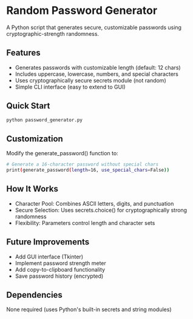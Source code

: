 # Random Password Generator

A Python script that generates secure, customizable passwords using cryptographic-strength randomness.

## Features

- Generates passwords with customizable length (default: 12 chars)
- Includes uppercase, lowercase, numbers, and special characters
- Uses cryptographically secure secrets module (not random)
- Simple CLI interface (easy to extend to GUI)

## Quick Start

```bash
python password_generator.py
```

## Customization

Modify the generate_password() function to:

```bash
# Generate a 16-character password without special chars
print(generate_password(length=16, use_special_chars=False))
```

## How It Works

- Character Pool: Combines ASCII letters, digits, and punctuation
- Secure Selection: Uses secrets.choice() for cryptographically strong randomness
- Flexibility: Parameters control length and character sets

## Future Improvements

- Add GUI interface (Tkinter)
- Implement password strength meter
- Add copy-to-clipboard functionality
- Save password history (encrypted)

## Dependencies

None required (uses Python's built-in secrets and string modules)
